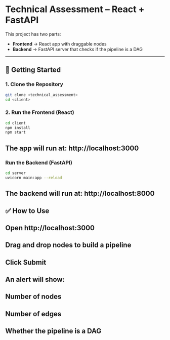 # Technical Assessment – React + FastAPI

This project has two parts:  
- **Frontend** → React app with draggable nodes  
- **Backend** → FastAPI server that checks if the pipeline is a DAG  

---

## 🚀 Getting Started

### 1. Clone the Repository
```bash
git clone <technical_assessment>
cd <client>

```

### 2. Run the Frontend (React)
```bash
cd client
npm install
npm start

```
## The app will run at: http://localhost:3000

### Run the Backend (FastAPI)
```bash
cd server
uvicorn main:app --reload

```
## The backend will run at: http://localhost:8000

## ✅ How to Use

## Open http://localhost:3000

## Drag and drop nodes to build a pipeline

## Click Submit

## An alert will show:

## Number of nodes

## Number of edges

## Whether the pipeline is a DAG


